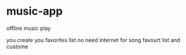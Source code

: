 # music-app
offline music play

you create you favorites list
no need internet for song
favourt list and custome 